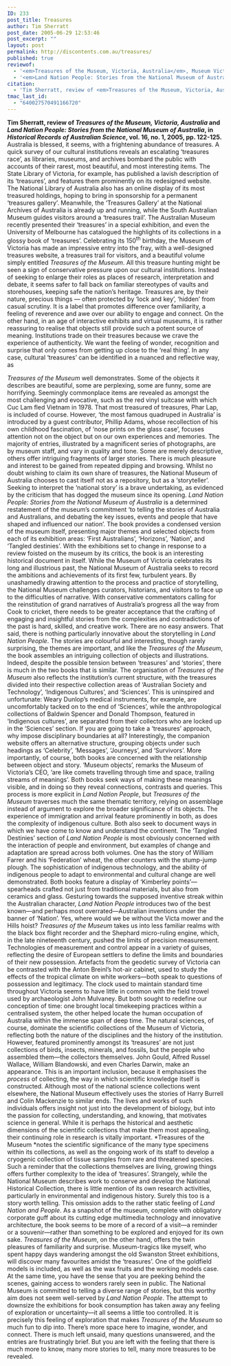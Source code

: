 ```yaml
---
ID: 233
post_title: Treasures
author: Tim Sherratt
post_date: 2005-06-29 12:53:46
post_excerpt: ""
layout: post
permalink: http://discontents.com.au/treasures/
published: true
reviewof:
  - '<em>Treasures of the Museum, Victoria, Australia</em>, Museum Victoria, Melbourne, 2004, ix + 206 pages, illustrated, ISBN 0957747152.'
  - '<em>Land Nation People: Stories from the National Museum of Australia</em>, National Museum of Australia Press, Canberra, 2004, xii + 144 pages, illustrated, ISBN 1876944099.'
citation:
  - 'Tim Sherratt, review of <em>Treasures of the Museum, Victoria, Australia</em> and <em>Land Nation People: Stories from the National Museum of Australia</em>, in <em>Historical Records of Australian Science</em>, vol. 16, no. 1, 2005, pp. 122-125.'
tmac_last_id:
  - "640027570491166720"
---
```

**Tim Sherratt, review of *Treasures of the Museum, Victoria, Australia* and *Land Nation People: Stories from the National Museum of Australia*, in *Historical Records of Australian Science*, vol. 16, no. 1, 2005, pp. 122-125.** Australia is blessed, it seems, with a frightening abundance of treasures. A quick survey of our cultural institutions reveals an escalating ‘treasures race’, as libraries, museums, and archives bombard the public with accounts of their rarest, most beautiful, and most interesting items. The State Library of Victoria, for example, has published a lavish description of its ‘treasures’, and features them prominently on its redesigned website. The National Library of Australia also has an online display of its most treasured holdings, hoping to bring in sponsorship for a permanent ‘treasures gallery’. Meanwhile, the ‘Treasures Gallery’ at the National Archives of Australia is already up and running, while the South Australian Museum guides visitors around a ‘treasures trail’. The Australian Museum recently presented their ‘treasures’ in a special exhibition, and even the University of Melbourne has catalogued the highlights of its collections in a glossy book of ‘treasures’. Celebrating its 150<sup>th</sup> birthday, the Museum of Victoria has made an impressive entry into the fray, with a well-designed treasures website, a treasures trail for visitors, and a beautiful volume simply entitled *Treasures of the Museum*.<!--more--> All this treasure hunting might be seen a sign of conservative pressure upon our cultural institutions. Instead of seeking to enlarge their roles as places of research, interpretation and debate, it seems safer to fall back on familiar stereotypes of vaults and storehouses, keeping safe the nation’s heritage. Treasures are, by their nature, precious things — often protected by ‘lock and key’, ‘hidden’ from casual scrutiny. It is a label that promotes difference over familiarity, a feeling of reverence and awe over our ability to engage and connect. On the other hand, in an age of interactive exhibits and virtual museums, it is rather reassuring to realise that objects still provide such a potent source of meaning. Institutions trade on their treasures because we crave the experience of authenticity. We want the feeling of wonder, recognition and surprise that only comes from getting up close to the ‘real thing’. In any case, cultural ‘treasures’ can be identified in a nuanced and reflective way, as 

*Treasures of the Museum* well demonstrates. Some of the objects it describes are beautiful, some are perplexing, some are funny, some are horrifying. Seemingly commonplace items are revealed as amongst the most challenging and evocative, such as the red vinyl suitcase with which Cuc Lam fled Vietnam in 1978. That most treasured of treasures, Phar Lap, is included of course. However, ‘the most famous quadruped in Australia’ is introduced by a guest contributor, Phillip Adams, whose recollection of his own childhood fascination, of ‘nose prints on the glass case’, focuses attention not on the object but on our own experiences and memories. The majority of entries, illustrated by a magnificent series of photographs, are by museum staff, and vary in quality and tone. Some are merely descriptive, others offer intriguing fragments of larger stories. There is much pleasure and interest to be gained from repeated dipping and browsing. Whilst no doubt wishing to claim its own share of treasures, the National Museum of Australia chooses to cast itself not as a repository, but as a ‘storyteller’. Seeking to interpret the ‘national story’ is a brave undertaking, as evidenced by the criticism that has dogged the museum since its opening. *Land Nation People: Stories from the National Museum of Australia* is a determined restatement of the museum’s commitment ‘to telling the stories of Australia and Australians, and debating the key issues, events and people that have shaped and influenced our nation’. The book provides a condensed version of the museum itself, presenting major themes and selected objects from each of its exhibition areas: ‘First Australians’, ‘Horizons’, ‘Nation’, and ‘Tangled destinies’. With the exhibitions set to change in response to a review foisted on the museum by its critics, the book is an interesting historical document in itself. While the Museum of Victoria celebrates its long and illustrious past, the National Museum of Australia seeks to record the ambitions and achievements of its first few, turbulent years. By unashamedly drawing attention to the process and practice of storytelling, the National Museum challenges curators, historians, and visitors to face up to the difficulties of narrative. With conservative commentators calling for the reinstitution of grand narratives of Australia’s progress all the way from Cook to cricket, there needs to be greater acceptance that the crafting of engaging and insightful stories from the complexities and contradictions of the past is hard, skilled, and creative work. There are no easy answers. That said, there is nothing particularly innovative about the storytelling in *Land Nation People*. The stories are colourful and interesting, though rarely surprising, the themes are important, and like the *Treasures of the Museum*, the book assembles an intriguing collection of objects and illustrations. Indeed, despite the possible tension between ‘treasures’ and ‘stories’, there is much in the two books that is similar. The organisation of *Treasures of the Museum* also reflects the institution’s current structure, with the treasures divided into their respective collection areas of ‘Australian Society and Technology’, ‘Indigenous Cultures’, and ‘Sciences’. This is uninspired and unfortunate: Weary Dunlop’s medical instruments, for example, are uncomfortably tacked on to the end of ‘Sciences’, while the anthropological collections of Baldwin Spencer and Donald Thompson, featured in ‘Indigenous cultures’, are separated from their collectors who are locked up in the ‘Sciences’ section. If you are going to take a ‘treasures’ approach, why impose disciplinary boundaries at all? Interestingly, the companion website offers an alternative structure, grouping objects under such headings as ‘Celebrity’, ‘Messages’, ‘Journeys’, and ‘Survivors’. More importantly, of course, both books are concerned with the relationship between object and story. ‘Museum objects’, remarks the Museum of Victoria’s CEO, ‘are like comets travelling through time and space, trailing streams of meanings’. Both books seek ways of making these meanings visible, and in doing so they reveal connections, contrasts and queries. This process is more explicit in *Land Nation People*, but *Treasures of the Museum* traverses much the same thematic territory, relying on assemblage instead of argument to explore the broader significance of its objects. The experience of immigration and arrival feature prominently in both, as does the complexity of indigenous culture. Both also seek to document ways in which we have come to know and understand the continent. The ‘Tangled Destinies’ section of *Land Nation People* is most obviously concerned with the interaction of people and environment, but examples of change and adaptation are spread across both volumes. One has the story of William Farrer and his ‘Federation’ wheat, the other counters with the stump-jump plough. The sophistication of indigenous technology, and the ability of indigenous people to adapt to environmental and cultural change are well demonstrated. Both books feature a display of ‘Kimberley points’—spearheads crafted not just from traditional materials, but also from ceramics and glass. Gesturing towards the supposed inventive streak within the Australian character, *Land Nation People* introduces two of the best known—and perhaps most overrated—Australian inventions under the banner of ‘Nation’. Yes, where would we be without the Victa mower and the Hills hoist? *Treasures of the Museum* takes us into less familiar realms with the black box flight recorder and the Shephard micro-ruling engine, which, in the late nineteenth century, pushed the limits of precision measurement. Technologies of measurement and control appear in a variety of guises, reflecting the desire of European settlers to define the limits and boundaries of their new possession. Artefacts from the geodetic survey of Victoria can be contrasted with the Anton Breinl’s hot-air cabinet, used to study the effects of the tropical climate on white workers—both speak to questions of possession and legitimacy. The clock used to maintain standard time throughout Victoria seems to have little in common with the field trowel used by archaeologist John Mulvaney. But both sought to redefine our conception of time: one brought local timekeeping practices within a centralised system, the other helped locate the human occupation of Australia within the immense span of deep time. The natural sciences, of course, dominate the scientific collections of the Museum of Victoria, reflecting both the nature of the disciplines and the history of the institution. However, featured prominently amongst its ‘treasures’ are not just collections of birds, insects, minerals, and fossils, but the people who assembled them—the collectors themselves. John Gould, Alfred Russel Wallace, William Blandowski, and even Charles Darwin, make an appearance. This is an important inclusion, because it emphasises the *process* of collecting, the way in which scientific knowledge itself is constructed. Although most of the national science collections went elsewhere, the National Museum effectively uses the stories of Harry Burrell and Colin Mackenzie to similar ends. The lives and works of such individuals offers insight not just into the development of biology, but into the passion for collecting, understanding, and knowing, that motivates science in general. While it is perhaps the historical and aesthetic dimensions of the scientific collections that make them most appealing, their continuing role in research is vitally important. *Treasures of the Museum *notes the scientific significance of the many type specimens within its collections, as well as the ongoing work of its staff to develop a cryogenic collection of tissue samples from rare and threatened species. Such a reminder that the collections themselves are living, growing things offers further complexity to the idea of ‘treasures’. Strangely, while the National Museum describes work to conserve and develop the National Historical Collection, there is little mention of its own research activities, particularly in environmental and indigenous history. Surely this too is a story worth telling. This omission adds to the rather static feeling of *Land Nation and People*. As a snapshot of the museum, complete with obligatory corporate guff about its cutting edge multimedia technology and innovative architecture, the book seems to be more of a record of a visit­—a reminder or a souvenir—rather than something to be explored and enjoyed for its own sake. *Treasures of the Museum*, on the other hand, offers the twin pleasures of familiarity and surprise. Museum-tragics like myself, who spent happy days wandering amongst the old Swanston Street exhibitions, will discover many favourites amidst the ‘treasures’. One of the goldfield models is included, as well as the wax fruits and the working models case. At the same time, you have the sense that you are peeking behind the scenes, gaining access to wonders rarely seen in public. The National Museum is committed to telling a diverse range of stories, but this worthy aim does not seem well-served by *Land Nation People*. The attempt to downsize the exhibitions for book consumption has taken away any feeling of exploration or uncertainty—it all seems a little too controlled. It is precisely this feeling of exploration that makes *Treasures of the Museum* so much fun to dip into. There’s more space here to imagine, wonder, and connect. There is much left unsaid, many questions unanswered, and the entries are frustratingly brief. But you are left with the feeling that there is much more to know, many more stories to tell, many more treasures to be revealed.